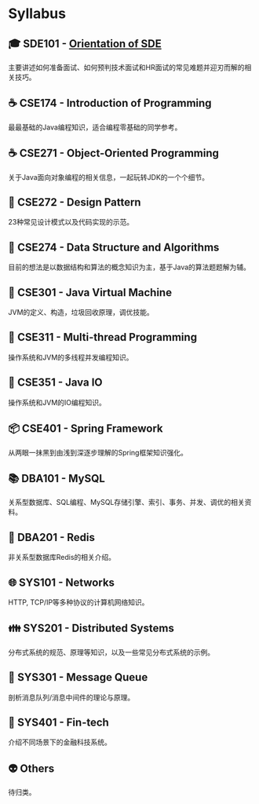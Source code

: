 # Syllabus

## :mortar_board: SDE101 - [Orientation of SDE](./SDE101.md)

主要讲述如何准备面试、如何预判技术面试和HR面试的常见难题并迎刃而解的相关技巧。

## :coffee: CSE174 - Introduction of Programming

最最基础的Java编程知识，适合编程零基础的同学参考。

## :coffee: CSE271 - Object-Oriented Programming

关于Java面向对象编程的相关信息，一起玩转JDK的一个个细节。

## :nut_and_bolt: CSE272 - Design Pattern

23种常见设计模式以及代码实现的示范。

## :1234: CSE274 - Data Structure and Algorithms

目前的想法是以数据结构和算法的概念知识为主，基于Java的算法题题解为辅。

## :vertical_traffic_light: CSE301 - Java Virtual Machine

JVM的定义、构造，垃圾回收原理，调优技能。

## :closed_lock_with_key: CSE311 - Multi-thread Programming

操作系统和JVM的多线程并发编程知识。

## :floppy_disk: CSE351 - Java IO

操作系统和JVM的IO编程知识。

## :package: CSE401 - Spring Framework

从两眼一抹黑到由浅到深逐步理解的Spring框架知识强化。

## :books: DBA101 - MySQL

关系型数据库、SQL编程、MySQL存储引擎、索引、事务、并发、调优的相关资料。

## :memo: DBA201 - Redis

非关系型数据库Redis的相关介绍。

## :globe_with_meridians: SYS101 - Networks

HTTP, TCP/IP等多种协议的计算机网络知识。

## :family: SYS201 - Distributed Systems

分布式系统的规范、原理等知识，以及一些常见分布式系统的示例。

## :shower: SYS301 - Message Queue

剖析消息队列/消息中间件的理论与原理。

## :atm: SYS401 - Fin-tech

介绍不同场景下的金融科技系统。

## :alien: Others

待归类。
